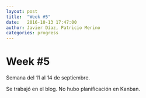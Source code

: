 ```yaml
---
layout: post
title:  "Week #5"
date:   2016-10-13 17:47:00
author: Javier Díaz, Patricio Merino
categories: progress
---
```


# Week #5

Semana del 11 al 14 de septiembre.

Se trabajó en el blog. No hubo planificación en Kanban.
